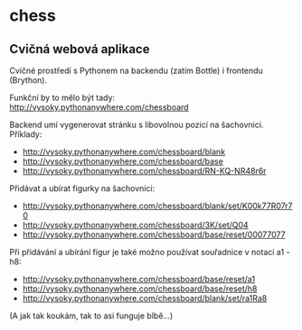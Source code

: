# chess
## Cvičná webová aplikace

Cvičné prostředí s Pythonem na backendu (zatím Bottle) i frontendu (Brython). 

Funkční by to mělo být tady: 
http://vysoky.pythonanywhere.com/chessboard

Backend umí vygenerovat stránku s libovolnou pozicí na šachovnici. Příklady: 
- http://vysoky.pythonanywhere.com/chessboard/blank
- http://vysoky.pythonanywhere.com/chessboard/base
- http://vysoky.pythonanywhere.com/chessboard/RN-KQ-NR48r6r

Přidávat a ubírat figurky na šachovnici: 
- http://vysoky.pythonanywhere.com/chessboard/blank/set/K00k77R07r70
- http://vysoky.pythonanywhere.com/chessboard/3K/set/Q04
- http://vysoky.pythonanywhere.com/chessboard/base/reset/00077077

Při přidávání a ubírání figur je také možno používat souřadnice v notaci a1 - h8: 
- http://vysoky.pythonanywhere.com/chessboard/base/reset/a1
- http://vysoky.pythonanywhere.com/chessboard/base/reset/h8
- http://vysoky.pythonanywhere.com/chessboard/blank/set/ra1Ra8

(A jak tak koukám, tak to asi funguje blbě...)
